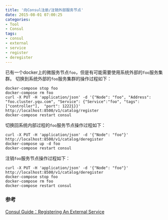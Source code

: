 ```yaml
---
title: '向Consul注册/注销外部服务节点'
date: 2015-08-01 07:00:25
categories: 
- Tool
- Consul
tags: 
- consul
- external
- service
- register
- deregister
---
```

已有一个docker上的微服务节点`foo`，但是有可能需要使用系统外部的`foo`服务集群。
切换到系统外部的`foo`服务集群的操作过程如下：
```
docker-compose stop foo
docker-compose rm foo
curl -X PUT -H 'application/json' -d '{"Node": "foo", "Address": "foo.cluster.yqu.com", "Service": {"Service":"foo", "tags": ["controller"],  "port": 12221}}' http://localhost:8500/v1/catalog/register
docker-compose restart consul
```

切换回系统内部过程的`foo`服务节点操作过程如下：
```
curl -X PUT -H 'application/json' -d '{"Node": "foo"}' http://localhost:8500/v1/catalog/deregister
docker-compose up -d foo
docker-compose restart consul
```

注销`foo`服务节点操作过程如下：
```
curl -X PUT -H 'application/json' -d '{"Node": "foo"}' http://localhost:8500/v1/catalog/deregister
docker-compose stop foo
docker-compose rm foo
docker-compose restart consul
```

### 参考

[Consul Guide：Registering An External Service](https://www.consul.io/docs/guides/external.html)  